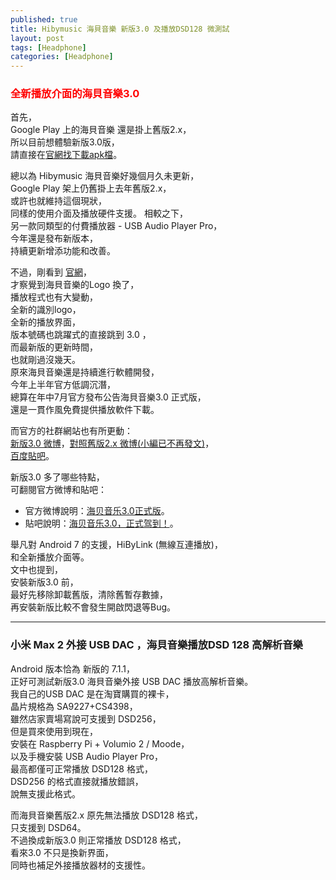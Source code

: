 ```yaml
---
published: true
title: Hibymusic 海貝音樂 新版3.0 及播放DSD128 微測試
layout: post
tags: [Headphone]
categories: [Headphone]
---
```


### <font color="red">全新播放介面的海貝音樂3.0</font>   
    
首先，    
Google Play 上的海貝音樂 還是掛上舊版2.x，    
所以目前想體驗新版3.0版，   
請直接在[官網找下載apk檔][1]。    
    
總以為 Hibymusic 海貝音樂好幾個月久未更新，  
Google Play 架上仍舊掛上去年舊版2.x，  
或許也就維持這個現狀，  
同樣的使用介面及播放硬件支援。 
相較之下，  
另一款同類型的付費播放器 - USB Audio Player Pro，  
今年還是發布新版本，  
持續更新增添功能和改善。  

不過，剛看到 [官網][2]，    
才察覺到海貝音樂的Logo 換了，  
播放程式也有大變動，  
全新的識別logo，  
全新的播放界面，  
版本號碼也跳躍式的直接跳到 3.0 ，  
而最新版的更新時間，  
也就剛過沒幾天。  
原來海貝音樂還是持續進行軟體開發，  
今年上半年官方低調沉潛，  
總算在年中7月官方發布公告海貝音樂3.0 正式版，  
還是一貫作風免費提供播放軟件下載。  

而官方的社群網站也有所更動：    
[新版3.0 微博][3]，[對照舊版2.x 微博(小編已不再發文)][4]，    
[百度貼吧][5]。   
    
新版3.0 多了哪些特點，    
可翻閱官方微博和貼吧：    

* 官方微博說明：[海贝音乐3.0正式版][6]。    
* 貼吧說明：[海贝音乐3.0，正式驾到！][7]。    
    
舉凡對 Android 7 的支援，HiByLink (無線互連播放)，    
和全新播放介面等。    
文中也提到，    
安裝新版3.0 前，  
最好先移除卸載舊版，清除舊暫存數據，    
再安裝新版比較不會發生開啟閃退等Bug。   

------

### 小米 Max 2 外接 USB DAC ，海貝音樂播放DSD 128 高解析音樂   
    
Android 版本恰為 新版的 7.1.1，  
正好可測試新版3.0 海貝音樂外接 USB DAC  播放高解析音樂。  
我自己的USB DAC  是在淘寶購買的裸卡，   
晶片規格為 SA9227+CS4398，    
雖然店家賣場寫說可支援到 DSD256，   
但是買來使用到現在，    
安裝在 Raspberry Pi + Volumio 2 / Moode，   
以及手機安裝 USB Audio Player Pro，   
最高都僅可正常播放 DSD128 格式，    
DSD256 的格式直接就播放錯誤，  
說無支援此格式。   
    
而海貝音樂舊版2.x 原先無法播放 DSD128 格式，  
只支援到 DSD64。  
不過換成新版3.0 則正常播放 DSD128 格式，  
看來3.0 不只是換新界面，  
同時也補足外接播放器材的支援性。  
 
[1]: http://www.hiby.cd/info_41.aspx?itemid=17
[2]: http://www.hiby.cd/
[3]: http://www.weibo.com/u/6190468063
[4]: http://www.weibo.com/234277386
[5]: https://tieba.baidu.com/mo/q---AD7F82203C942F178980770465F1700E%3AFG%3D1--1-3-0--2--bd_1500589749_818/m?kw=%E6%B5%B7%E8%B4%9D%E9%9F%B3%E4%B9%90%E5%AE%98%E6%96%B9&lp=6012&pn=0&pinf=1
[6]: https://media.weibo.cn/article?object_id=1022%3A2309404126842331208658&url_type=39&object_type=article&pos=2&luicode=10000011&lfid=1076036190468063&id=2309404126842331208658
[7]: https://tieba.baidu.com/mo/q---AD7F82203C942F178980770465F1700E%3AFG%3D1--1-3-0--2--bd_1500589749_818/m?kz=5208999325&is_bakan=0&lp=5010&pinf=1_2_0
